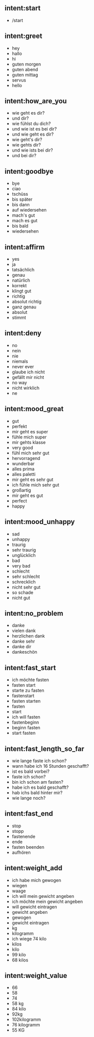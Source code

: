 ## intent:start
- /start

## intent:greet
- hey
- hallo
- hi
- guten morgen
- guten abend
- guten mittag
- servus
- hello

## intent:how_are_you
- wie geht es dir?
- und dir?
- wie fühlst du dich?
- und wie ist es bei dir?
- und wie geht es dir?
- wie geht's dir?
- wie gehts dir?
- und wie ists bei dir?
- und bei dir?

## intent:goodbye
- bye
- ciao
- tschüss
- bis später
- bis dann
- auf wiedersehen
- mach's gut
- mach es gut
- bis bald
- wiedersehen

## intent:affirm
- yes
- ja
- tatsächlich
- genau
- natürlich
- korrekt
- klingt gut
- richtig
- absolut richtig
- ganz genau
- absolut
- stimmt

## intent:deny
- no
- nein
- nie
- niemals
- never ever
- glaube ich nicht
- gefällt mir nicht
- no way
- nicht wirklich
- ne

## intent:mood_great
- gut
- perfekt
- mir geht es super
- fühle mich super
- mir gehts klasse
- very good
- fühl mich sehr gut
- hervorragend
- wunderbar
- alles prima
- alles paletti
- mir geht es sehr gut
- ich fühle mich sehr gut
- großartig
- mir geht es gut
- perfect
- happy

## intent:mood_unhappy
- sad
- unhappy
- traurig
- sehr traurig
- unglücklich
- bad
- very bad
- schlecht
- sehr schlecht
- schrecklich
- nicht sehr gut
- so schade
- nicht gut

## intent:no_problem
- danke
- vielen dank
- herzlichen dank
- danke sehr
- danke dir
- dankeschön

## intent:fast_start
- ich möchte fasten
- fasten start
- starte zu fasten
- fastenstart
- fasten starten
- fasten
- start
- ich will fasten
- fastenbeginn
- beginn fasten
- start fasten

## intent:fast_length_so_far
- wie lange faste ich schon?
- wann habe ich 16 Stunden geschafft?
- ist es bald vorbei?
- faste ich schon?
- bin ich schon am fasten?
- habe ich es bald geschafft?
- hab ichs bald hinter mir?
- wie lange noch?

## intent:fast_end
- stop
- stopp
- fastenende
- ende
- fasten beenden
- aufhören

## intent:weight_add
- ich habe mich gewogen
- wiegen
- waage
- ich will mein gewicht angeben
- ich möchte mein gewicht angeben
- will gewicht eintragen
- gewicht angeben
- gewogen
- gewicht eintragen
- kg
- kilogramm
- ich wiege 74 kilo
- kilos
- kilo
- 99 kilo
- 68 kilos

## intent:weight_value
- 66
- 58
- 74
- 58 kg
- 84 kilo
- 92kg
- 102kilogramm
- 76 kilogramm
- 55 KG

